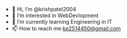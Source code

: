 - 👋 Hi, I’m @krishpatel2004
- 👀 I’m interested in WebDevlopment
- 🌱 I’m currently learning Engineering in IT
- 📫 How to reach me kp2514450@gmail.com

<!---
krishpatel2004/krishpatel2004 is a ✨ special ✨ repository because its `README.md` (this file) appears on your GitHub profile.
You can click the Preview link to take a look at your changes.
--->
